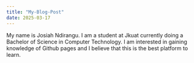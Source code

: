```yaml
---
title: "My-Blog-Post"
date: 2025-03-17
---
```

My name is Josiah Ndirangu. I am a student at Jkuat currently doing a Bachelor of Science in Computer Technology. I am interested in gaining knowledge of Github pages and I believe that this is the best platform to learn.
